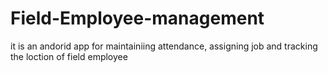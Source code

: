 # Field-Employee-management
it is an andorid app for maintainiing attendance, assigning job and tracking the loction of field employee
